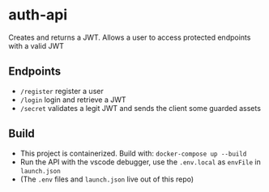 # auth-api

Creates and returns a JWT. Allows a user to access protected endpoints with a valid JWT

## Endpoints

- `/register` register a user
- `/login` login and retrieve a JWT
- `/secret` validates a legit JWT and sends the client some guarded assets

## Build

- This project is containerized. Build with: `docker-compose up --build`
- Run the API with the vscode debugger, use the `.env.local` as `envFile` in `launch.json`
- (The `.env` files and `launch.json` live out of this repo)